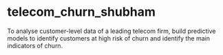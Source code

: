 # telecom_churn_shubham
To analyse customer-level data of a leading telecom firm, build predictive models to identify customers at high risk of churn and identify the main indicators of churn.

